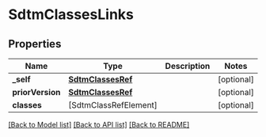 # SdtmClassesLinks

## Properties
Name | Type | Description | Notes
------------ | ------------- | ------------- | -------------
**_self** | [**SdtmClassesRef**](SdtmClassesRef.md) |  | [optional] 
**priorVersion** | [**SdtmClassesRef**](SdtmClassesRef.md) |  | [optional] 
**classes** | [SdtmClassRefElement] |  | [optional] 

[[Back to Model list]](../README.md#documentation-for-models) [[Back to API list]](../README.md#documentation-for-api-endpoints) [[Back to README]](../README.md)


